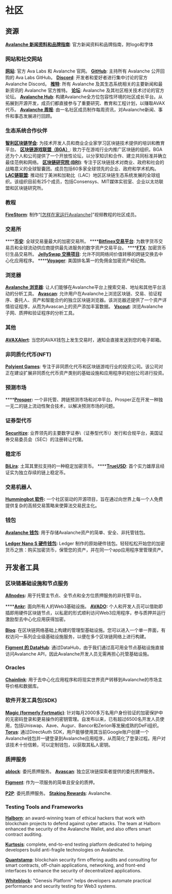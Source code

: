 # 社区

## 资源

[**Avalanche 新闻资料和品牌指南**](https://support.avalabs.org/en/articles/4132288-ava-labs-and-avalanche-press-kit-and-brand-assets): 官方新闻资料和品牌指南，附logo和字体

### 网站和社交网站

[**网站**](https://avax.network): 官方 Ava Labs 和 Avalanche 官网。
[**GitHub**](https://github.com/ava-labs): 主持所有 Avalanche 公开回购的 Ava Labs GitHub。
[**Discord**](https://chat.avax.network): 开发者和爱好者进行集中讨论的官方 Avalanche Discord。
[**推特**](https://twitter.com/avalancheavax): 所有 Avalanche 及其生态系统相关的主要新闻和最新资讯的 Avalanche 官方推特。
[**论坛**](https://forum.avax.network): Avalanche 及其社区相关技术讨论的官方论坛。
[**Avalanche Hub**](https://community.avax.network/accounts/login/?next=/): 构建Avalanche全方位包容性环境的社区成长平台。从拓展到开源开发，成员们都直接参与了重要研究、教育和工程计划，以赚取AVAX代币。
[**Avalanche 周报**](https://weavax.substack.com/): 由一名社区成员制作每周资讯，对Avalanche新闻、事件和事态发展进行回顾。

### 生态系统合作伙伴

[**智利区块链学会**](https://www.blockchainacademy.cl/): 为技术开发人员和商业企业家学习区块链技术提供的培训和教育平台。
[**区块链游戏联盟（BGA）**](https://blockchaingamealliance.org/): 致力于在游戏行业内推广区块链的组织。BGA还为个人和公司提供了一个开放性论坛，以分享知识和合作、建立共同标准并确立最佳范例和网络。
[**区块链研究院 \(BRI\)**](https://www.blockchainresearchinstitute.org/): 专注于区块链技术对商业、政府和社会的战略意义的全球智囊团。成员包括60多家全球领先的企业、政府和学术机构。
[**LAC链联盟**](https://www.lacchain.net/home#/alliance): 推动拉丁美洲和加勒比（LAC）地区区块链生态系统发展的全球组织。该组织目前有25个成员，包括Consensys、MIT媒体实验室、企业以太坊联盟和区块链研究所。

### 教程

[**FireStorm**](https://www.youtube.com/channel/UC96iC-a7Ekk6GdaYhQ_mI-w): 制作“[[怎样在家运行Avalanche]](https://www.youtube.com/watch?v=kyHiLcw4Qg0&list=PLRjGGVtaMdsvR3OChEp4862V6fQyPYJ7T)”视频教程的社区成员。

### 交易所

\*\*\*\*[**币安**](https://www.binance.com): 全球交易量最大的加密交易所。
\*\*\*\*[**Bitfinex交易平台**](https://www.bitfinex.com): 为数字货币交易员和全球流动供应商提供最先进服务的数字资产交易平台。
\*\*\*\*[**FTX**](https://ftx.com): 加密货币衍生品交易所。
[**JellySwap 交换项目**](https://jelly.market/): 允许不同网络间价值转移的跨链交换去中心化应用程序。
\*\*\*\*[**Voyager**](https://www.investvoyager.com): 美国排名第一的免佣金加密资产经纪商。

### 浏览器

[**Avalanche 浏览器**](https://explorer.avax.network): 让人们能够在Avalanche平台上搜索交易、地址和其他平台活动的分析工具。
[**Avascan**](https://github.com/ava-labs/avalanche-docs/tree/94d2e4aeddbf91f89b830f9b44b4aa60089ac755/learn/www.avascan.info): 允许用户在Avalanche上浏览区块链、交易、验证程序、委托人、资产和智能合约的独立区块链浏览器。该浏览器还提供了一个资产详情验证程序，从而为Avascan上的资产添加丰富数据。
[**Vscout**](https://vscout.io): 浏览Avalanche子网、质押和验证程序的分析工具。
### 其他

[**AVAXAlert**](https://avaxalert.com): 当您的AVAX钱包上发生交易时，通知会直接发送到您的电子邮箱。

### 非同质化代币\(NFT\)

[**Polyient Games**](https://www.polyient.games): 专注于非同质化代币和区块链游戏行业的投资公司。该公司对正在建设扩展非同质化代币资产类别的基础设施和应用程序的初创公司进行投资。
### **预测市场**

\*\*\*\*[**Prosper**](https://prosper.so/)**:** 一个非托管、跨链预测市场和对冲平台。Prosper正在开发一种独一无二的链上流动性聚合技术，以解决预测市场的问题。

### 证券型代币

[**Securitize**](https://www.securitize.io/): 业界领先的主要数字证券\（证券型代币\）发行和合规平台，美国证券交易委员会（SEC）的注册转让代理。

### 稳定币

[**BiLira**](https://www.bilira.co): 土耳其里拉支持的一种稳定加密货币。
\*\*\*\*[**TrueUSD**](https://www.trusttoken.com): 首个实力雄厚且经证实为独立存续的链上稳定币。
### 交易机器人

[**Hummingbot 软件**](https://hummingbot.io/)**:** 一个社区驱动的开源项目，旨在通过向世界上每一个人免费提供复杂的高频交易策略来使算法交易民主化。

### 钱包

[**Avalanche 钱包**](https://wallet.avax.network): 用于存储Avalanche资产的简单、安全、非托管钱包。

[**Ledger Nano S 硬件钱包**](https://shop.ledger.com/products/ledger-nano-s)**:** Ledger 制作的原始硬件钱包。轻轻松松开始您的加密货币之旅：购买加密货币，保管您的资产，并在同一个app应用程序里管理资产。
## 开发者工具

### 区块链基础设施和节点服务

[**Allnodes**](https://www.allnodes.com)**:** 用于托管主节点、全节点和全方位质押服务的非托管平台。

\*\*\*\*[**Ankr**](https://www.ankr.com): 面向所有人的Web3基础设施。
[**AVADO**](https://ava.do/)**:** 个人和开发人员可以借助即插即用硬件区块链节点，以私密的形式顺利访问Web3应用程序，参与质押并运行激励型去中心化应用获得加密。

[**Bloq**](https://www.bloq.com): 在区块链网络基础上构建的管理型基础设施。您可以进入一个单一界面，有权访问一系列企业级基础设施服务，以便在多个区块链网络上进行构建。

[**Figment 的 DataHub**](https://figment.io/datahub/avalanche/): 通过DataHub，由于我们通过高可用全节点基础设施直接访问Avalanche API，因此Avalanche开发人员无需再担心托管基础设施。

### Oracles

[**Chainlink**](https://chain.link/): 用于去中心化应用程序和将现实世界资产转移到Avalanche的市场主导价格和数据库。

### 软件开发工具包\(SDK\)

[**Magic \(formerly Fortmatic\)**](https://magic.link/): 针对每月2000多万名用户身份验证的加密保护中的无密码登录和更易操作的密钥管理。自发布以来，已有超过6500名开发人员使用，包括Uniswap、Aave、Augur、Bancor和Zerion等发展成熟的DeFi组织。
[**Torus**](https://tor.us/): 通过DirectAuth SDK，用户能够使用其当前Google账户创建一个Avalanche钱包并一键登录到Avalanche应用程序，从而简化了登录过程。用户对该技术十份信赖，可以定制钱包，以获取其私人密钥。

### 质押服务

[**ablock**](https://ablock.io/avalanche): 委托质押服务。
[**Avascan**](https://blog.avascan.info/2020-10-14-avascan-validators-october-2020.html): 独立区块链探索者提供的委托质押服务。

[**Figment**](https://figment.io/): 作为一项服务的简单且安全的质押。

[**P2P**](https://p2p.org/avalanche): 委托质押服务。
[**Staking Rewards**](https://www.stakingrewards.com/earn/avalanche): Avalanche.

### Testing Tools and Frameworks

[**Halborn**](https://halborn.com/): an award-winning team of ethical hackers that work with blockchain projects to defend against cyber attacks. The team at Halborn enhanced the security of the Avalanche Wallet, and also offers smart contract auditing.

[**Kurtosis**](https://github.com/ava-labs/avalanche-docs/tree/94d2e4aeddbf91f89b830f9b44b4aa60089ac755/learn/www.kurtosistech.com): complete, end-to-end testing platform dedicated to helping developers build anti-fragile technologies on Avalanche.

[**Quantstamp**](https://quantstamp.com/): blockchain security firm offering audits and consulting for smart contracts, off-chain applications, networking, and front-end interfaces to enhance the security of decentralized applications.

[**Whiteblock**](https://whiteblock.io/)**:** "Genesis Platform" helps developers automate practical performance and security testing for Web3 systems.

<!--stackedit_data:
eyJoaXN0b3J5IjpbMTE3MjgyNzI0MSwtNjg5NjU3MzM2LDQxND
Y2OTYyMSwxMzU2MDkxOTMxXX0=
-->